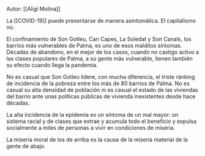 ---
---

Autor: [[Aligi Molina]]

La [[COVID-19]] puede presentarse de manera asintomática. El capitalismo no.

El confinamiento de Son Gotleu, Can Capes, La Soledat y Son Canals, los barrios más vulnerables de Palma, es uno de esos malditos síntomas. Décadas de abandono, en el mejor de los casos, cuando no castigo activo a las clases populares de Palma, a su gente más vulnerable, tienen también su efecto cuando llega la pandemia.

No es casual que Son Gotleu lidere, con mucha diferencia, el triste ránking de incidencia de la pobreza entre los más de 80 barrios de Palma. No es casual su alta densidad de población ni es casual el estado de las viviendas del barrio ante unas políticas públicas de vivienda inexistentes desde hace décadas.

La alta incidencia de la epidemia es un síntoma de un mal mayor: un sistema racial y de clases que extrae y acumula todo el beneficio y expulsa socialmente a miles de personas a vivir en condiciones de miseria.

La miseria moral de los de arriba es la causa de la miseria material de la gente de abajo.